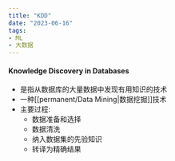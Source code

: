 ```yaml
---
title: "KDD"
date: "2023-06-16"
tags:
- ML
- 大数据
---
```


#### Knowledge Discovery in Databases
- 是指从数据库的大量数据中发现有用知识的技术
- 一种[[permanent/Data Mining|数据挖掘]]技术
- 主要过程:
    - 数据准备和选择
    - 数据清洗
    - 纳入数据集的先验知识
    - 转译为精确结果
